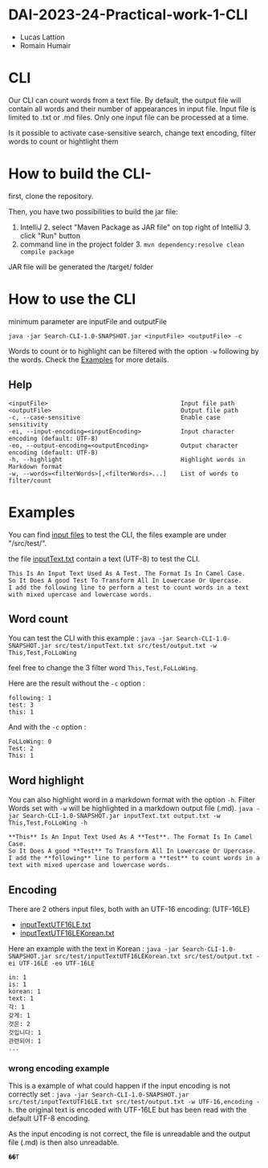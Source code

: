 # DAI-2023-24-Practical-work-1-CLI

* Lucas Lattion
* Romain Humair

# CLI
Our CLI can count words from a text file.
By default, the output file will contain all words and their number of appearances in input file.
Input file is limited to .txt or .md files.
Only one input file can be processed at a time.

Is it possible to activate case-sensitive search, change text encoding, filter words to count or hightlight them   


# How to build the  CLI-

first, clone the repository.

Then, you have two possibilities to build the jar file:
1. IntelliJ
   2. select "Maven Package as JAR file" on top right of IntelliJ
   3. click "Run" button
2. command line in the project folder
   3. ```mvn dependency:resolve clean compile package```

   
JAR file will be generated the /target/ folder


# How to use the CLI

minimum parameter are inputFile and outputFile

```java -jar Search-CLI-1.0-SNAPSHOT.jar <inputFile> <outputFile> -c```

Words to count or to highlight can be filtered with the option ```-w``` following by the words.
Check the [Examples](#Examples) for more details.

## Help
```
<inputFile>                                     Input file path
<outputFile>                                    Output file path
-c, --case-sensitive                            Enable case sensitivity
-ei, --input-encoding=<inputEncoding>           Input character encoding (default: UTF-8)
-eo, --output-encoding=<outputEncoding>         Output character encoding (default: UTF-8)
-h, --highlight                                 Highlight words in Markdown format
-w, --words=<filterWords>[,<filterWords>...]    List of words to filter/count
```

<h1 id="Examples">
  Examples
</h1>

You can find [input files](/src/test/) to test the CLI, the files example are under "/src/test/".

the file [inputText.txt](/src/test/inputText.txt) contain a text (UTF-8) to test the CLI.
```
This Is An Input Text Used As A Test. The Format Is In Camel Case.
So It Does A good Test To Transform All In Lowercase Or Upercase.
I add the following line to perform a test to count words in a text with mixed upercase and lowercase words. 
```

## Word count
You can test the CLI with this example : ```java -jar Search-CLI-1.0-SNAPSHOT.jar src/test/inputText.txt src/test/output.txt -w This,Test,FoLLoWing```

feel free to change the 3 filter word ```This,Test,FoLLoWing```.

Here are the result without the ```-c``` option :
```
following: 1
test: 3
this: 1
```

And with the ```-c``` option :
```
FoLLoWing: 0
Test: 2
This: 1
```

## Word highlight
You can also highlight word in a markdown format with the option ```-h```. Filter Words  set with ```-w``` will be highlighted in a markdown output file (.md).
```java -jar Search-CLI-1.0-SNAPSHOT.jar inputText.txt output.txt -w This,Test,FoLLoWing -h```

```
**This** Is An Input Text Used As A **Test**. The Format Is In Camel Case.
So It Does A good **Test** To Transform All In Lowercase Or Upercase.
I add the **following** line to perform a **test** to count words in a text with mixed upercase and lowercase words.
```

## Encoding

There are 2 others input files, both with an UTF-16 encoding: (UTF-16LE)
* [inputTextUTF16LE.txt](/src/test/inputTextUTF16LE.txt)
* [inputTextUTF16LEKorean.txt](/src/test/inputTextUTF16LEKorean.txt)

Here an example with the text in Korean : ```java -jar Search-CLI-1.0-SNAPSHOT.jar src/test/inputTextUTF16LEKorean.txt src/test/output.txt -ei UTF-16LE -eo UTF-16LE```

```
in: 1
is: 1
korean: 1
text: 1
각: 1
갖게: 1
것은: 2
것입니다: 1
관련되어: 1
...
```

### wrong encoding example
This is a example of what could happen if the input encoding is not correctly set : ```java -jar Search-CLI-1.0-SNAPSHOT.jar src/test/inputTextUTF16LE.txt src/test/output.txt -w UTF-16,encoding -h```.
the original text is encoded with UTF-16LE but has been read with the default UTF-8 encoding.

As the input encoding is not correct, the file is unreadable and the output file (.md) is then also unreadable.
```
��T
```




